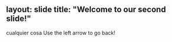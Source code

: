 layout: slide
title: "Welcome to our second slide!"
---
cualquier cosa
Use the left arrow to go back!
